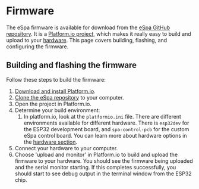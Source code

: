 # Firmware

The eSpa firmware is available for download from the [eSpa GitHub repository](https://github.com/wayne-love/ESPySpa). It is a [Platform.io project](https://platformio.org/), which makes it really easy to build and upload to your [hardware](/hardware). This page covers building, flashing, and configuring the firmware.

## Building and flashing the firmware

Follow these steps to build the firmware:

1. [Download and install Platform.io](https://platformio.org/install).
2. [Clone the eSpa repository](https://github.com/wayne-love/ESPySpa) to your computer.
3. Open the project in Platform.io.
4. Determine your build environment:
   1. In platform.io, look at the `platformio.ini` file. There are different environments available for different hardware. There is `esp32dev` for the ESP32 development board, and `spa-control-pcb` for the custom eSpa control board. You can learn more about hardware options in the [hardware section](/hardware).
5. Connect your hardware to your computer.
6. Choose 'upload and monitor' in Platform.io to build and upload the firmware to your hardware. You should see the firmware being uploaded and the serial monitor starting. If this completes successfully, you should start to see debug output in the terminal window from the ESP32 chip.
